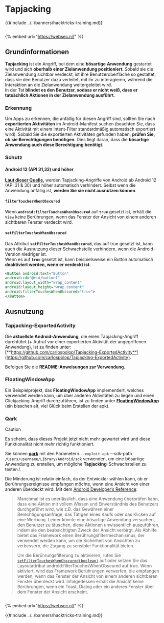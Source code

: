 # Tapjacking

{{#include ../../banners/hacktricks-training.md}}

<figure><img src="https://pentest.eu/RENDER_WebSec_10fps_21sec_9MB_29042024.gif" alt=""><figcaption></figcaption></figure>

{% embed url="https://websec.nl/" %}

## **Grundinformationen**

**Tapjacking** ist ein Angriff, bei dem eine **bösartige** **Anwendung** gestartet wird und sich **oberhalb einer Zielanwendung positioniert**. Sobald sie die Zielanwendung sichtbar verdeckt, ist ihre Benutzeroberfläche so gestaltet, dass sie den Benutzer dazu verleitet, mit ihr zu interagieren, während die Interaktion an die Zielanwendung weitergeleitet wird.\
In der Tat **blindet es den Benutzer, sodass er nicht weiß, dass er tatsächlich Aktionen in der Zielanwendung ausführt**.

### Erkennung

Um Apps zu erkennen, die anfällig für diesen Angriff sind, sollten Sie nach **exportierten Aktivitäten** im Android-Manifest suchen (beachten Sie, dass eine Aktivität mit einem Intent-Filter standardmäßig automatisch exportiert wird). Sobald Sie die exportierten Aktivitäten gefunden haben, **prüfen Sie, ob sie Berechtigungen benötigen**. Dies liegt daran, dass die **bösartige Anwendung auch diese Berechtigung benötigt**.

### Schutz

#### Android 12 (API 31,32) und höher

[**Laut dieser Quelle**](https://www.geeksforgeeks.org/tapjacking-in-android/)**,** werden Tapjacking-Angriffe von Android ab Android 12 (API 31 & 30) und höher automatisch verhindert. Selbst wenn die Anwendung anfällig ist, **werden Sie sie nicht ausnutzen können**.

#### `filterTouchesWhenObscured`

Wenn **`android:filterTouchesWhenObscured`** auf **`true`** gesetzt ist, erhält die `View` keine Berührungen, wenn das Fenster der Ansicht von einem anderen sichtbaren Fenster verdeckt wird.

#### **`setFilterTouchesWhenObscured`**

Das Attribut **`setFilterTouchesWhenObscured`**, das auf true gesetzt ist, kann auch die Ausnutzung dieser Schwachstelle verhindern, wenn die Android-Version niedriger ist.\
Wenn es auf **`true`** gesetzt ist, kann beispielsweise ein Button automatisch **deaktiviert werden, wenn er verdeckt ist**:
```xml
<Button android:text="Button"
android:id="@+id/button1"
android:layout_width="wrap_content"
android:layout_height="wrap_content"
android:filterTouchesWhenObscured="true">
</Button>
```
## Ausnutzung

### Tapjacking-ExportedActivity

Die **aktuellste Android-Anwendung**, die einen Tapjacking-Angriff durchführt (+ Aufruf vor einer exportierten Aktivität der angegriffenen Anwendung), ist zu finden unter: [**https://github.com/carlospolop/Tapjacking-ExportedActivity**](https://github.com/carlospolop/Tapjacking-ExportedActivity).

Befolgen Sie die **README-Anweisungen zur Verwendung**.

### FloatingWindowApp

Ein Beispielprojekt, das **FloatingWindowApp** implementiert, welches verwendet werden kann, um über anderen Aktivitäten zu liegen und einen Clickjacking-Angriff durchzuführen, ist zu finden unter [**FloatingWindowApp**](https://github.com/aminography/FloatingWindowApp) (ein bisschen alt, viel Glück beim Erstellen der apk).

### Qark

> [!CAUTION]
> Es scheint, dass dieses Projekt jetzt nicht mehr gewartet wird und diese Funktionalität nicht mehr richtig funktioniert.

Sie können [**qark**](https://github.com/linkedin/qark) mit den Parametern `--exploit-apk` --sdk-path `/Users/username/Library/Android/sdk` verwenden, um eine bösartige Anwendung zu erstellen, um mögliche **Tapjacking**-Schwachstellen zu testen.\

Die Minderung ist relativ einfach, da der Entwickler wählen kann, ob er Berührungsereignisse empfangen möchte, wenn eine Ansicht von einer anderen überdeckt wird. Mit dem [Android Developer’s Reference](https://developer.android.com/reference/android/view/View#security):

> Manchmal ist es unerlässlich, dass eine Anwendung überprüfen kann, dass eine Aktion mit vollem Wissen und Einverständnis des Benutzers durchgeführt wird, wie z.B. das Gewähren einer Berechtigungsanfrage, das Tätigen eines Kaufs oder das Klicken auf eine Werbung. Leider könnte eine bösartige Anwendung versuchen, den Benutzer zu täuschen, diese Aktionen unwissentlich auszuführen, indem sie den beabsichtigten Zweck der Ansicht verbirgt. Als Abhilfe bietet das Framework einen Berührungsfiltermechanismus, der verwendet werden kann, um die Sicherheit von Ansichten zu verbessern, die Zugang zu sensibler Funktionalität bieten.
>
> Um die Berührungsfilterung zu aktivieren, rufen Sie [`setFilterTouchesWhenObscured(boolean)`](https://developer.android.com/reference/android/view/View#setFilterTouchesWhenObscured%28boolean%29) auf oder setzen Sie das Layoutattribut android:filterTouchesWhenObscured auf true. Wenn aktiviert, wird das Framework Berührungen verwerfen, die empfangen werden, wenn das Fenster der Ansicht von einem anderen sichtbaren Fenster überdeckt wird. Infolgedessen erhält die Ansicht keine Berührungen, wenn ein Toast, Dialog oder ein anderes Fenster über dem Fenster der Ansicht erscheint.

<figure><img src="https://pentest.eu/RENDER_WebSec_10fps_21sec_9MB_29042024.gif" alt=""><figcaption></figcaption></figure>

{% embed url="https://websec.nl/" %}

{{#include ../../banners/hacktricks-training.md}}
